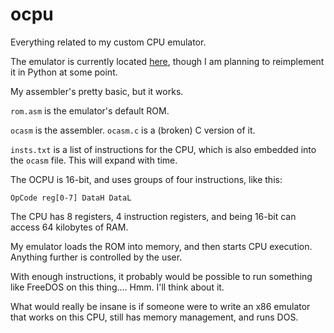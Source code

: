 # ocpu
Everything related to my custom CPU emulator.

The emulator is currently located [here](https://scratch.mit.edu/projects/322195979/), though I am planning to reimplement it in Python at some point.

My assembler's pretty basic, but it works.

`rom.asm` is the emulator's default ROM.

`ocasm` is the assembler. `ocasm.c` is a (broken) C version of it.

`insts.txt` is a list of instructions for the CPU, which is also embedded into the `ocasm` file. This will expand with time.

The OCPU is 16-bit, and uses groups of four instructions, like this:

```OpCode reg[0-7] DataH DataL```

The CPU has 8 registers, 4 instruction registers, and being 16-bit can access 64 kilobytes of RAM.

My emulator loads the ROM into memory, and then starts CPU execution. Anything further is controlled by the user.

With enough instructions, it probably would be possible to run something like FreeDOS on this thing.... Hmm. I'll think about it.

What would really be insane is if someone were to write an x86 emulator that works on this CPU, still has memory management, and runs DOS.
